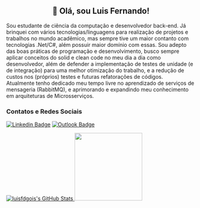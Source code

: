 <h2 align="center">👋 Olá, sou Luis Fernando!</h2>

  Sou estudante de ciência da computação e desenvolvedor back-end. Já brinquei com vários tecnologias/linguagens para realização de projetos e trabalhos no mundo acadêmico, mas sempre tive um maior contanto com  tecnologias .Net/C#, além possuir maior domínio com essas. Sou adepto das boas práticas de programação e desenvolvimento, busco sempre aplicar conceitos do solid e clean code no meu dia a dia como desenvolvedor, além de defender a implementação de testes de unidade (e de integração) para uma melhor otimização do trabalho, e a redução de custos nos (próprios) testes e futuras refatorações de códigos.  
  Atualmente tenho dedicado meu tempo livre no aprendizado de serviços de mensageria (RabbitMQ), e aprimorando e expandindo meu conhecimento em arquiteturas de Microsserviços.

### Contatos e Redes Sociais
[![Linkedin Badge](https://img.shields.io/badge/-LinkedIn-blue?style=flat-square&logo=Linkedin&logoColor=white&link=https://www.linkedin.com/in/luisfernandogois/)](https://www.linkedin.com/in/luisfernandogois/)
[![Outlook Badge](https://img.shields.io/badge/email--000?style=social&logo=microsoft-outlook&logoColor=0078d4&link=mailto:luisz.dantass@hotmail.com)](mailto:luisz.dantass@hotmail.com)

<div>
    <a href="https://awesome-github-stats.azurewebsites.net/index.html??cardType=github&theme=github-dark">    
      <img  alt="luisfdgois's GitHub Stats" src="https://awesome-github-stats.azurewebsites.net/user-stats/luisfdgois?cardType=github&theme=github-dark" />         </a>
  <img height="180em" src="https://github-readme-stats.vercel.app/api/top-langs/?username=luisfdgois&layout=compact&langs_count=6&theme=algolia"/>
</div>

<!--
**luisfdgois/luisfdgois** is a ✨ _special_ ✨ repository because its `README.md` (this file) appears on your GitHub profile.

Here are some ideas to get you started:

- 🔭 I’m currently working on ...
- 🌱 I’m currently learning ...
- 👯 I’m looking to collaborate on ...
- 🤔 I’m looking for help with ...
- 💬 Ask me about ...
- 📫 How to reach me: ...
- 😄 Pronouns: ...
- ⚡ Fun fact: ...
-->
